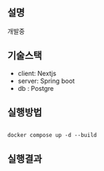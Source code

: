 ## 설명
개발중


## 기술스택
- client: Nextjs
- server: Spring boot
- db    : Postgre


## 실행방법
```

docker compose up -d --build

```

## 실행결과


